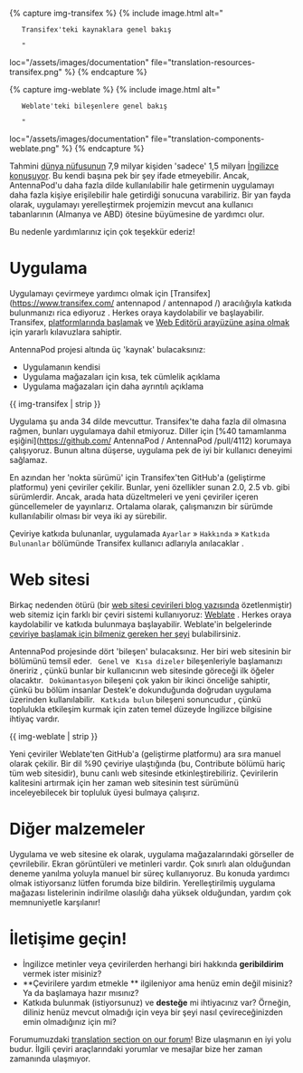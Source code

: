 {% capture img-transifex %} {% include image.html alt="

       Transifex'teki kaynaklara genel bakış

       "

loc="/assets/images/documentation" file="translation-resources-transifex.png" %} {% endcapture %}

{% capture img-weblate %} {% include image.html alt="

       Weblate'teki bileşenlere genel bakış

       "

loc="/assets/images/documentation" file="translation-components-weblate.png" %} {% endcapture %}

Tahmini [dünya nüfusunun](https://en.wikipedia.org/wiki/World_population) 7,9 milyar kişiden 'sadece' 1,5 milyarı [İngilizce konuşuyor](https://www.ethnologue.com/insights/ethnologue200/). Bu kendi başına pek bir şey ifade etmeyebilir. Ancak, AntennaPod'u daha fazla dilde kullanılabilir hale getirmenin uygulamayı daha fazla kişiye erişilebilir hale getirdiği sonucuna varabiliriz. Bir yan fayda olarak, uygulamayı yerelleştirmek projemizin mevcut ana kullanıcı tabanlarının (Almanya ve ABD) ötesine büyümesine de yardımcı olur.

Bu nedenle yardımlarınız için çok teşekkür ederiz!

# Uygulama

Uygulamayı çevirmeye yardımcı olmak için [Transifex](https://www.transifex.com/ antennapod / antennapod /) aracılığıyla katkıda bulunmanızı rica ediyoruz . Herkes oraya kaydolabilir ve başlayabilir. Transifex, [platformlarında başlamak](https://docs.transifex.com/getting-started-1/translators) ve [Web Editörü arayüzüne aşina olmak](https://docs.transifex.com/translation/translating-with-the-web-editor) için yararlı kılavuzlara sahiptir.

AntennaPod projesi altında üç 'kaynak' bulacaksınız:

- Uygulamanın kendisi
- Uygulama mağazaları için kısa, tek cümlelik açıklama
- Uygulama mağazaları için daha ayrıntılı açıklama

{{ img-transifex | strip }}

Uygulama şu anda 34 dilde mevcuttur. Transifex'te daha fazla dil olmasına rağmen, bunları uygulamaya dahil etmiyoruz. Diller için [%40 tamamlanma eşiğini](https://github.com/ AntennaPod / AntennaPod /pull/4112) korumaya çalışıyoruz. Bunun altına düşerse, uygulama pek de iyi bir kullanıcı deneyimi sağlamaz.

En azından her 'nokta sürümü' için Transifex'ten GitHub'a (geliştirme platformu) yeni çeviriler çekilir. Bunlar, yeni özellikler sunan 2.0, 2.5 vb. gibi sürümlerdir. Ancak, arada hata düzeltmeleri ve yeni çeviriler içeren güncellemeler de yayınlarız. Ortalama olarak, çalışmanızın bir sürümde kullanılabilir olması bir veya iki ay sürebilir.

Çeviriye katkıda bulunanlar, uygulamada ` Ayarlar ` » ` Hakkında ` » ` Katkıda Bulunanlar ` bölümünde Transifex kullanıcı adlarıyla anılacaklar .

# Web sitesi

Birkaç nedenden ötürü (bir [web sitesi çevirileri blog yazısında](/blog/2022/01/website-translations) özetlenmiştir) web sitemiz için farklı bir çeviri sistemi kullanıyoruz: [Weblate](https://hosted.weblate.org/projects/antenpod/ ) . Herkes oraya kaydolabilir ve katkıda bulunmaya başlayabilir. Weblate'in belgelerinde [çeviriye başlamak için bilmeniz gereken her şeyi](https://docs.weblate.org/en/latest/user/translating.html) bulabilirsiniz.

AntennaPod projesinde dört 'bileşen' bulacaksınız. Her biri web sitesinin bir bölümünü temsil eder. ` Genel` ve ` Kısa dizeler` bileşenleriyle başlamanızı öneririz , çünkü bunlar bir kullanıcının web sitesinde göreceği ilk öğeler olacaktır. ` Dokümantasyon` bileşeni çok yakın bir ikinci önceliğe sahiptir, çünkü bu bölüm insanlar Destek'e dokunduğunda doğrudan uygulama üzerinden kullanılabilir. ` Katkıda bulun` bileşeni sonuncudur , çünkü toplulukla etkileşim kurmak için zaten temel düzeyde İngilizce bilgisine ihtiyaç vardır.

{{ img-weblate | strip }}

Yeni çeviriler Weblate'ten GitHub'a (geliştirme platformu) ara sıra manuel olarak çekilir. Bir dil %90 çeviriye ulaştığında (bu, Contribute bölümü hariç tüm web sitesidir), bunu canlı web sitesinde etkinleştirebiliriz. Çevirilerin kalitesini artırmak için her zaman web sitesinin test sürümünü inceleyebilecek bir topluluk üyesi bulmaya çalışırız.

# Diğer malzemeler

Uygulama ve web sitesine ek olarak, uygulama mağazalarındaki görseller de çevrilebilir. Ekran görüntüleri ve metinleri vardır. Çok sınırlı alan olduğundan deneme yanılma yoluyla manuel bir süreç kullanıyoruz. Bu konuda yardımcı olmak istiyorsanız lütfen forumda bize bildirin. Yerelleştirilmiş uygulama mağazası listelerinin indirilme olasılığı daha yüksek olduğundan, yardım çok memnuniyetle karşılanır!

# İletişime geçin!

* İngilizce metinler veya çevirilerden herhangi biri hakkında **geribildirim** vermek ister misiniz?
* **Çevirilere yardım etmekle ** ilgileniyor ama henüz emin değil misiniz? Ya da başlamaya hazır mısınız?
* Katkıda bulunmak (istiyorsunuz) ve **desteğe** mi ihtiyacınız var? Örneğin, diliniz henüz mevcut olmadığı için veya bir şeyi nasıl çevireceğinizden emin olmadığınız için mi?

Forumumuzdaki [translation section on our forum](https://forum.antennapod.org/c/translations/11)! Bize ulaşmanın en iyi yolu budur. İlgili çeviri araçlarındaki yorumlar ve mesajlar bize her zaman zamanında ulaşmıyor.
